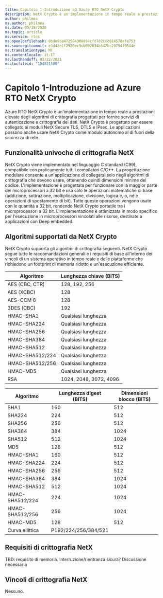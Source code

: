 ```yaml
---
title: Capitolo 1-Introduzione ad Azure RTO NetX Crypto
description: NetX Crypto è un'implementazione in tempo reale a prestazioni elevate degli algoritmi di crittografia progettati per fornire servizi di autenticazione e crittografia dei dati.
author: philmea
ms.author: philmea
ms.date: 05/19/2020
ms.topic: article
ms.service: rtos
ms.openlocfilehash: 0bde9be472584308894cfd702ccd014578afe753
ms.sourcegitcommit: e3d42e1f2920ec9cb002634b542bc20754f9544e
ms.translationtype: MT
ms.contentlocale: it-IT
ms.lasthandoff: 03/22/2021
ms.locfileid: "104821500"
---
```

# <a name="chapter-1---introduction-to-azure-rtos-netx-crypto"></a>Capitolo 1-Introduzione ad Azure RTO NetX Crypto

Azure RTO NetX Crypto è un'implementazione in tempo reale a prestazioni elevate degli algoritmi di crittografia progettati per fornire servizi di autenticazione e crittografia dei dati. NetX Crypto è progettato per essere collegato ai moduli NetX Secure TLS, DTLS e IPsec. Le applicazioni possono anche usare NetX Crypto come modulo autonomo al di fuori della sicurezza di rete.

## <a name="netx-crypto-unique-features"></a>Funzionalità univoche di crittografia NetX

NetX Crypto viene implementato nel linguaggio C standard (C99), compatibile con praticamente tutti i compilatori C/C++. La progettazione modulare consente a un'applicazione di collegarsi solo negli algoritmi di crittografia che devono usare, ottenendo quindi dimensioni minime del codice. L'implementazione è progettata per funzionare con la maggior parte dei microprocessori a 32 bit e usa solo le operazioni matematiche di base (addizione, sottrazione, moltiplicazione, divisione, logica e, o, né e operazioni di spostamento di bit). Tutte queste operazioni vengono usate con le quantità a 32 bit, rendendo NetX Crypto portatile tra i microprocessori a 32 bit. L'implementazione è ottimizzata in modo specifico per l'esecuzione in microprocessori vincolati alle risorse, destinate a applicazioni con Deep embedded.

## <a name="algorithms-supported-by-netx-crypto"></a>Algoritmi supportati da NetX Crypto

NetX Crypto supporta gli algoritmi di crittografia seguenti. NetX Crypto segue tutte le raccomandazioni generali e i requisiti di base all'interno dei vincoli di un sistema operativo in tempo reale e delle piattaforme che richiedono un footprint di memoria ridotto e un'esecuzione efficiente.

| Algoritmo       | Lunghezza chiave (BITS)      |
| --------------- | ---------------------- |
| AES (CBC, CTR)   | 128, 192, 256          |
| AES (XCBC)       | 128                    |
| AES-CCM 8       | 128                    |
| 3DES (CBC)       | 192                    |
| HMAC-SHA1       | Qualsiasi lunghezza             |
| HMAC-SHA224     | Qualsiasi lunghezza             |
| HMAC-SHA256     | Qualsiasi lunghezza             |
| HMAC-SHA384     | Qualsiasi lunghezza             |
| HMAC-SHA512     | Qualsiasi lunghezza             |
| HMAC-SHA512/224 | Qualsiasi lunghezza             |
| HMAC-SHA512/256 | Qualsiasi lunghezza             |
| HMAC-MD5        | Qualsiasi lunghezza             |
| RSA             | 1024, 2048, 3072, 4096 |

| Algoritmo       | Lunghezza digest (BITS) | Dimensioni blocco (BITS) |
| --------------- | -------------------- | ----------------- |
| SHA1            | 160                  | 512               |
| SHA224          | 224                  | 512               |
| SHA256          | 256                  | 512               |
| SHA384          | 384                  | 1024              |
| SHA512          | 512                  | 1024              |
| MD5             | 128                  | 512               |
| HMAC-SHA1       | 160                  | 512               |
| HMAC-SHA224     | 224                  | 512               |
| HMAC-SHA256     | 256                  | 512               |
| HMAC-SHA384     | 384                  | 1024              |
| HMAC-SHA512     | 512                  | 1024              |
| HMAC-SHA512/224 | 224                  | 1024              |
| HMAC-SHA512/256 | 256                  | 1024              |
| HMAC-MD5        | 128                  | 512               |
| Curva ellittica  | P192/224/256/384/521 |                   |

## <a name="netx-crypto-requirements"></a>Requisiti di crittografia NetX

TBD: requisito di memoria. Interruzione/rientranza sicura? Discussione necessaria

## <a name="netx-crypto-constraints"></a>Vincoli di crittografia NetX

Nessuno.
